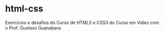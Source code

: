 # html-css
 Exercícios e desafios do Curso de HTML5 e CSS3 do Curso em Vídeo com o Prof. Gustavo Guanabara.
